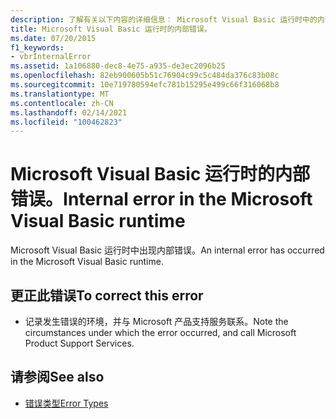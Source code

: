 ```yaml
---
description: 了解有关以下内容的详细信息： Microsoft Visual Basic 运行时中的内部错误
title: Microsoft Visual Basic 运行时的内部错误。
ms.date: 07/20/2015
f1_keywords:
- vbrInternalError
ms.assetid: 1a106880-dec8-4e75-a935-de3ec2096b25
ms.openlocfilehash: 82eb900605b51c76904c99c5c484da376c83b08c
ms.sourcegitcommit: 10e719780594efc781b15295e499c66f316068b8
ms.translationtype: MT
ms.contentlocale: zh-CN
ms.lasthandoff: 02/14/2021
ms.locfileid: "100462823"
---
```

# <a name="internal-error-in-the-microsoft-visual-basic-runtime"></a><span data-ttu-id="88f02-103">Microsoft Visual Basic 运行时的内部错误。</span><span class="sxs-lookup"><span data-stu-id="88f02-103">Internal error in the Microsoft Visual Basic runtime</span></span>

<span data-ttu-id="88f02-104">Microsoft Visual Basic 运行时中出现内部错误。</span><span class="sxs-lookup"><span data-stu-id="88f02-104">An internal error has occurred in the Microsoft Visual Basic runtime.</span></span>  
  
## <a name="to-correct-this-error"></a><span data-ttu-id="88f02-105">更正此错误</span><span class="sxs-lookup"><span data-stu-id="88f02-105">To correct this error</span></span>  
  
- <span data-ttu-id="88f02-106">记录发生错误的环境，并与 Microsoft 产品支持服务联系。</span><span class="sxs-lookup"><span data-stu-id="88f02-106">Note the circumstances under which the error occurred, and call Microsoft Product Support Services.</span></span>  
  
## <a name="see-also"></a><span data-ttu-id="88f02-107">请参阅</span><span class="sxs-lookup"><span data-stu-id="88f02-107">See also</span></span>

- [<span data-ttu-id="88f02-108">错误类型</span><span class="sxs-lookup"><span data-stu-id="88f02-108">Error Types</span></span>](../programming-guide/language-features/error-types.md)
